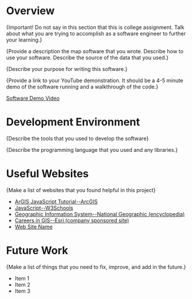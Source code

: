 # Overview

{Important!  Do not say in this section that this is college assignment.  Talk about what you are trying to accomplish as a software engineer to further your learning.}

{Provide a description the map software that you wrote. Describe how to use your software.  Describe the source of the data that you used.}

{Describe your purpose for writing this software.}

{Provide a link to your YouTube demonstration.  It should be a 4-5 minute demo of the software running and a walkthrough of the code.}

[Software Demo Video](http://youtube.link.goes.here)

# Development Environment

{Describe the tools that you used to develop the software}

{Describe the programming language that you used and any libraries.}

# Useful Websites

{Make a list of websites that you found helpful in this project}
* [ArGIS JavaScript Tutorial--ArcGIS](https://developers.arcgis.com/documentation/mapping-apis-and-services/tutorials/)
* [JavaScript--W3Schools](https://www.w3schools.com/js/)
* [Geographic Information System--National Geographic (encyclopedia)](https://www.nationalgeographic.org/encyclopedia/geographic-information-system-gis/)
* [Careers in GIS--Esri (company sponsored site)](https://www.esri.com/en-us/what-is-gis/careers)
* [Web Site Name](http://url.link.goes.here)

# Future Work

{Make a list of things that you need to fix, improve, and add in the future.}
* Item 1
* Item 2
* Item 3